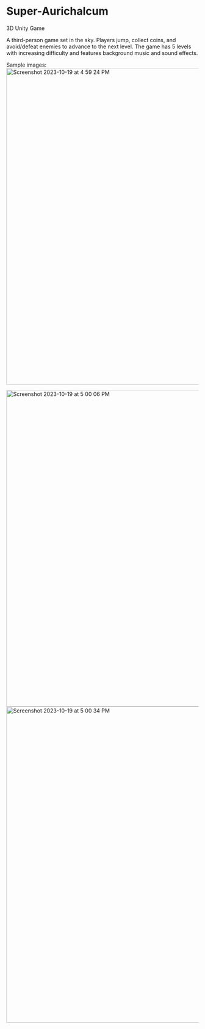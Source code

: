 # Super-Aurichalcum
3D Unity Game

A third-person game set in the sky. Players jump, collect coins, and avoid/defeat enemies to advance to the next level. The game has 5 levels with increasing difficulty and features background music and sound effects.

Sample images:
<img width="829" alt="Screenshot 2023-10-19 at 4 59 24 PM" src="https://github.com/euphemon/Super-Aurichalcum/assets/60558886/180edaed-c733-4af0-b87b-42093498c4c3">

<img width="829" alt="Screenshot 2023-10-19 at 5 00 06 PM" src="https://github.com/euphemon/Super-Aurichalcum/assets/60558886/1fea40b5-c498-4f63-9116-355e781a0927">

<img width="828" alt="Screenshot 2023-10-19 at 5 00 34 PM" src="https://github.com/euphemon/Super-Aurichalcum/assets/60558886/8e2a738e-9269-4db4-a2c4-1fbcd0d2fa53">





